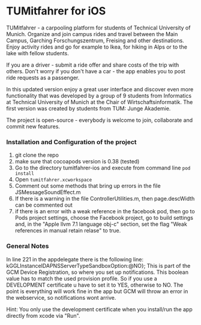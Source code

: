 TUMitfahrer for iOS
===============

TUMitfahrer - a carpooling platform for students of Technical University of Munich. Organize and join campus rides and travel between the Main Campus, Garching Forschungszentrum, Freising and other destinations. Enjoy activity rides and go for example to Ikea, for hiking in Alps or to the lake with fellow students. 

If you are a driver - submit a ride offer and share costs of the trip with others. Don't worry if you don't have a car - the app enables you to post ride requests as a passenger. 

In this updated version enjoy a great user interface and discover even more functionality that was developed by a group of 9 students from Informatics at Technical University of Munich at the Chair of Wirtschaftsinformatik. The first version was created by students from TUM: Junge Akademie.

The project is open-source - everybody is welcome to join, collaborate and commit new features.

### Installation and Configuration of the project

1. git clone the repo
2. make sure that cocoapods version is 0.38 (tested)
3. Go to the directory tumitfahrer-ios and execute from command line `pod install`
4. Open `tumitfahrer.xcworkspace`
5. Comment out some methods that bring up errors in the file JSMessageSoundEffect.m
6. If there is a warning in the file ControllerUtilities.m, then page.descWidth can be commented out
7. if there is an error with a weak reference in the facebook pod, then go to Pods project settings, choose the Facebook project, go to build settings and, in the "Apple llvm 7.1 language obj-c" section, set the flag "Weak references in manual retain relase" to true.

### General Notes

In line 221 in the appdelegate there is the following line: kGGLInstanceIDAPNSServerTypeSandboxOption:@NO};
This is part of the GCM Device Registration, so where you set up notifications. This boolean value has to match the used provision profile. So if you use a DEVELOPMENT certificate u have to set it to YES, otherwise to NO. The point is everything will work fine in the app but GCM will throw an error in the webservice, so notifications wont arrive. 

Hint: You only use the development certificate when you install/run the app directly from xcode via "Run".